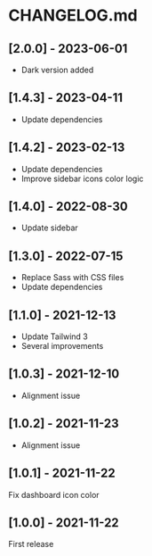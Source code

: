 # CHANGELOG.md

## [2.0.0] - 2023-06-01

- Dark version added

## [1.4.3] - 2023-04-11

- Update dependencies

## [1.4.2] - 2023-02-13

- Update dependencies
- Improve sidebar icons color logic

## [1.4.0] - 2022-08-30

- Update sidebar

## [1.3.0] - 2022-07-15

- Replace Sass with CSS files
- Update dependencies

## [1.1.0] - 2021-12-13

- Update Tailwind 3
- Several improvements

## [1.0.3] - 2021-12-10

- Alignment issue

## [1.0.2] - 2021-11-23

- Alignment issue

## [1.0.1] - 2021-11-22

Fix dashboard icon color

## [1.0.0] - 2021-11-22

First release